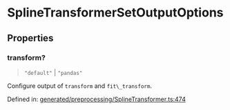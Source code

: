 # SplineTransformerSetOutputOptions

## Properties

### transform?

> `"default"` \| `"pandas"`

Configure output of `transform` and `fit\_transform`.

Defined in:  [generated/preprocessing/SplineTransformer.ts:474](https://github.com/transitive-bullshit/scikit-learn-ts/blob/92ab806/packages/sklearn/src/generated/preprocessing/SplineTransformer.ts#L474)
